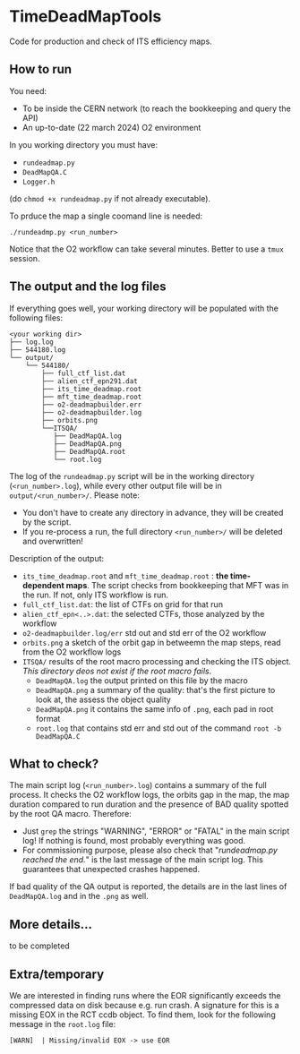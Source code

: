 # TimeDeadMapTools
Code for production and check of ITS efficiency maps.

## How to run

You need:
+ To be inside the CERN network (to reach the bookkeeping and query the API)
+ An up-to-date (22 march 2024) O2 environment


In you working directory you must have:
+ `rundeadmap.py`
+ `DeadMapQA.C`
+ `Logger.h`

(do `chmod +x rundeadmap.py` if not already executable).

To prduce the map a single coomand line is needed:

```
./rundeadmp.py <run_number>
```

Notice that the O2 workflow can take several minutes. Better to use a `tmux` session.

## The output and the log files

If everything goes well, your working directory will be populated with the following files:
```
<your working dir>
├── log.log
├── 544180.log
└── output/
    └── 544180/
        ├── full_ctf_list.dat
        ├── alien_ctf_epn291.dat
        ├── its_time_deadmap.root
        ├── mft_time_deadmap.root
        ├── o2-deadmapbuilder.err
        ├── o2-deadmapbuilder.log
        ├── orbits.png
        └──ITSQA/
           ├── DeadMapQA.log
           ├── DeadMapQA.png
           ├── DeadMapQA.root
           └── root.log
```

The log of the `rundeadmap.py` script will be in the working directory (`<run_number>.log`), while every other output file will be in `output/<run_number>/`. Please note:
+ You don't have to create any directory in advance, they will be created by the script.
+ If you re-process a run, the full directory `<run_number>/` will be deleted and overwritten!

Description of the output:
+ `its_time_deadmap.root` and `mft_time_deadmap.root` : **the time-dependent maps**. The script checks from bookkeeping that MFT was in the run. If not, only ITS workflow is run. 
+ `full_ctf_list.dat`: the list of CTFs on grid for that run
+ `alien_ctf_epn<..>.dat`: the selected CTFs, those analyzed by the workflow
+ `o2-deadmapbuilder.log/err` std out and std err of the O2 workflow
+ `orbits.png` a sketch of the orbit gap in betweemn the map steps, read from the O2 workflow logs
+ `ITSQA/` results of the root macro processing and checking the ITS object. *This directory deos not exist if the root macro fails*.
    + `DeadMapQA.log` the output printed on this file by the macro
    + `DeadMapQA.png` a summary of the quality: that's the first picture to look at, the assess the object quality
    + `DeadMapQA.png` it contains the same info of `.png`, each pad in root format
    + `root.log` that contains std err and std out of the command `root -b DeadMapQA.C`


## What to check?

The main script log (`<run_number>.log`) contains a summary of the full process. It checks the O2 workflow logs, the orbits gap in the map, the map duration compared to run duration and the presence of BAD quality spotted by the root QA macro. Therefore:

+ Just `grep` the strings "WARNING", "ERROR" or "FATAL" in the main script log! If nothing is found, most probably everything was good. 
+ For commissioning purpose, please also check that "*rundeadmap.py reached the end.*" is the last message of the main script log. This guarantees that unexpected crashes happened.

If bad quality of the QA output is reported, the details are in the last lines of `DeadMapQA.log` and in the `.png` as well. 

## More details...

to be completed 

## Extra/temporary

We are interested in finding runs where the EOR significantly exceeds the compressed data on disk because e.g. run crash. A signature for this is a missing EOX in the RCT ccdb object. To find them, look for the following message in the `root.log` file:

```
[WARN]  | Missing/invalid EOX -> use EOR
```